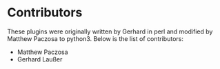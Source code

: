 Contributors
============

These plugins were originally written by Gerhard in perl and modified by Matthew Paczosa to python3. 
Below is the list of contributors:

* Matthew Paczosa
* Gerhard Laußer
